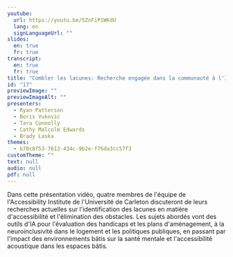 ```yaml
---
youtube:
  url: https://youtu.be/5ZnFiP1WKdU
  lang: en
  signLanguageUrl: ""
slides:
  en: true
  fr: true
transcript:
  en: true
  fr: true
title: "Combler les lacunes: Recherche engagée dans la communauté à l'Institut d'accessibilité de l'Université Carleton"
id: "17"
previewImage: ""
previewImageAlt: ""
presenters:
  - Ryan Patterson
  - Boris Vukovic
  - Tara Connolly
  - Cathy Malcolm Edwards
  - Brady Laska
themes:
  - b70c8f53-7613-434c-9b2e-f76da3cc57f3
customTheme: ""
text: null
audio: null
pdf: null
---
```

Dans cette présentation vidéo, quatre membres de l'équipe de l'Accessibility Institute de l'Université de Carleton discuteront de leurs recherches actuelles sur l'identification des lacunes en matière d'accessibilité et l'élimination des obstacles. Les sujets abordés vont des outils d'IA pour l'évaluation des handicaps et les plans d'aménagement, à la neuroinclusivité dans le logement et les politiques publiques, en passant par l'impact des environnements bâtis sur la santé mentale et l'accessibilité acoustique dans les espaces bâtis.
